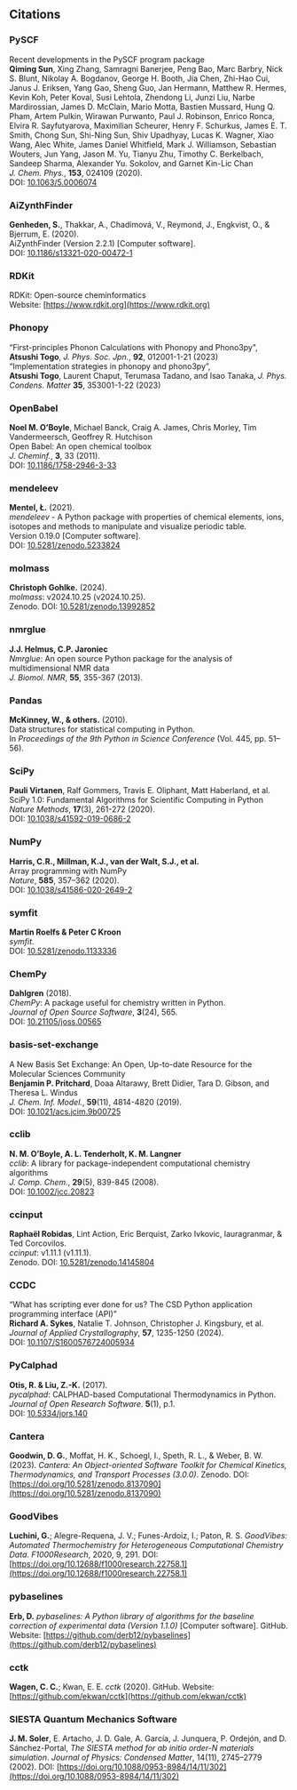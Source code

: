 ## Citations

### PySCF
Recent developments in the PySCF program package  
**Qiming Sun**, Xing Zhang, Samragni Banerjee, Peng Bao, Marc Barbry, Nick S. Blunt, Nikolay A. Bogdanov, George H. Booth, Jia Chen, Zhi-Hao Cui, Janus J. Eriksen, Yang Gao, Sheng Guo, Jan Hermann, Matthew R. Hermes, Kevin Koh, Peter Koval, Susi Lehtola, Zhendong Li, Junzi Liu, Narbe Mardirossian, James D. McClain, Mario Motta, Bastien Mussard, Hung Q. Pham, Artem Pulkin, Wirawan Purwanto, Paul J. Robinson, Enrico Ronca, Elvira R. Sayfutyarova, Maximilian Scheurer, Henry F. Schurkus, James E. T. Smith, Chong Sun, Shi-Ning Sun, Shiv Upadhyay, Lucas K. Wagner, Xiao Wang, Alec White, James Daniel Whitfield, Mark J. Williamson, Sebastian Wouters, Jun Yang, Jason M. Yu, Tianyu Zhu, Timothy C. Berkelbach, Sandeep Sharma, Alexander Yu. Sokolov, and Garnet Kin-Lic Chan  
*J. Chem. Phys.*, **153**, 024109 (2020).  
DOI: [10.1063/5.0006074](https://doi.org/10.1063/5.0006074)

### AiZynthFinder
**Genheden, S.**, Thakkar, A., Chadimová, V., Reymond, J., Engkvist, O., & Bjerrum, E. (2020).  
AiZynthFinder (Version 2.2.1) [Computer software].  
DOI: [10.1186/s13321-020-00472-1](https://doi.org/10.1186/s13321-020-00472-1)

### RDKit
RDKit: Open-source cheminformatics  
Website: [https://www.rdkit.org](https://www.rdkit.org)

### Phonopy
“First-principles Phonon Calculations with Phonopy and Phono3py",  
**Atsushi Togo**, *J. Phys. Soc. Jpn.*, **92**, 012001-1-21 (2023)  
“Implementation strategies in phonopy and phono3py”,  
**Atsushi Togo**, Laurent Chaput, Terumasa Tadano, and Isao Tanaka, *J. Phys. Condens. Matter* **35**, 353001-1-22 (2023)

### OpenBabel
**Noel M. O’Boyle**, Michael Banck, Craig A. James, Chris Morley, Tim Vandermeersch, Geoffrey R. Hutchison  
Open Babel: An open chemical toolbox  
*J. Cheminf.*, **3**, 33 (2011).  
DOI: [10.1186/1758-2946-3-33](https://doi.org/10.1186/1758-2946-3-33)

### mendeleev
**Mentel, Ł.** (2021).  
*mendeleev* - A Python package with properties of chemical elements, ions, isotopes and methods to manipulate and visualize periodic table.  
Version 0.19.0 [Computer software].  
DOI: [10.5281/zenodo.5233824](https://doi.org/10.5281/zenodo.5233824)

### molmass
**Christoph Gohlke.** (2024).  
*molmass*: v2024.10.25 (v2024.10.25).  
Zenodo. DOI: [10.5281/zenodo.13992852](https://doi.org/10.5281/zenodo.13992852)

### nmrglue
**J.J. Helmus, C.P. Jaroniec**  
*Nmrglue*: An open source Python package for the analysis of multidimensional NMR data  
*J. Biomol. NMR*, **55**, 355-367 (2013).  

### Pandas
**McKinney, W., & others.** (2010).  
Data structures for statistical computing in Python.  
In *Proceedings of the 9th Python in Science Conference* (Vol. 445, pp. 51–56).

### SciPy
**Pauli Virtanen**, Ralf Gommers, Travis E. Oliphant, Matt Haberland, et al.  
SciPy 1.0: Fundamental Algorithms for Scientific Computing in Python  
*Nature Methods*, **17**(3), 261-272 (2020).  
DOI: [10.1038/s41592-019-0686-2](https://doi.org/10.1038/s41592-019-0686-2)

### NumPy
**Harris, C.R., Millman, K.J., van der Walt, S.J., et al.**  
Array programming with NumPy  
*Nature*, **585**, 357–362 (2020).  
DOI: [10.1038/s41586-020-2649-2](https://doi.org/10.1038/s41586-020-2649-2)

### symfit
**Martin Roelfs & Peter C Kroon**  
*symfit*.  
DOI: [10.5281/zenodo.1133336](https://doi.org/10.5281/zenodo.1133336)

### ChemPy
**Dahlgren** (2018).  
*ChemPy*: A package useful for chemistry written in Python.  
*Journal of Open Source Software*, **3**(24), 565.  
DOI: [10.21105/joss.00565](https://doi.org/10.21105/joss.00565)

### basis-set-exchange
A New Basis Set Exchange: An Open, Up-to-date Resource for the Molecular Sciences Community  
**Benjamin P. Pritchard**, Doaa Altarawy, Brett Didier, Tara D. Gibson, and Theresa L. Windus  
*J. Chem. Inf. Model.*, **59**(11), 4814-4820 (2019).  
DOI: [10.1021/acs.jcim.9b00725](https://doi.org/10.1021/acs.jcim.9b00725)

### cclib
**N. M. O’Boyle, A. L. Tenderholt, K. M. Langner**  
*cclib*: A library for package-independent computational chemistry algorithms  
*J. Comp. Chem.*, **29**(5), 839-845 (2008).  
DOI: [10.1002/jcc.20823](https://doi.org/10.1002/jcc.20823)

### ccinput
**Raphaël Robidas**, Lint Action, Eric Berquist, Zarko Ivkovic, lauragranmar, & Ted Corcovilos.  
*ccinput*: v1.11.1 (v1.11.1).  
Zenodo. DOI: [10.5281/zenodo.14145804](https://doi.org/10.5281/zenodo.14145804)

### CCDC
“What has scripting ever done for us? The CSD Python application programming interface (API)”  
**Richard A. Sykes**, Natalie T. Johnson, Christopher J. Kingsbury, et al.  
*Journal of Applied Crystallography*, **57**, 1235-1250 (2024).  
DOI: [10.1107/S1600576724005934](https://doi.org/10.1107/S1600576724005934)

### PyCalphad
**Otis, R. & Liu, Z.-K.** (2017).  
*pycalphad*: CALPHAD-based Computational Thermodynamics in Python.  
*Journal of Open Research Software*. **5**(1), p.1.  
DOI: [10.5334/jors.140](https://doi.org/10.5334/jors.140)

### Cantera 
**Goodwin, D. G.**, Moffat, H. K., Schoegl, I., Speth, R. L., & Weber, B. W. (2023). 
*Cantera: An Object-oriented Software Toolkit for Chemical Kinetics, Thermodynamics, and Transport Processes (3.0.0)*. Zenodo. 
DOI: [https://doi.org/10.5281/zenodo.8137090](https://doi.org/10.5281/zenodo.8137090)

### GoodVibes
**Luchini, G.**; Alegre-Requena, J. V.; Funes-Ardoiz, I.; Paton, R. S. 
*GoodVibes: Automated Thermochemistry for Heterogeneous Computational Chemistry Data*. *F1000Research*, 2020, 9, 291. 
DOI: [https://doi.org/10.12688/f1000research.22758.1](https://doi.org/10.12688/f1000research.22758.1)

### pybaselines 
**Erb, D.** 
*pybaselines: A Python library of algorithms for the baseline correction of experimental data (Version 1.1.0)* [Computer software]. GitHub. 
Website: [https://github.com/derb12/pybaselines](https://github.com/derb12/pybaselines)

### cctk
**Wagen, C. C.**; Kwan, E. E. *cctk* (2020). GitHub. 
Website: [https://github.com/ekwan/cctk](https://github.com/ekwan/cctk)

### SIESTA Quantum Mechanics Software
**J. M. Soler**, E. Artacho, J. D. Gale, A. García, J. Junquera, P. Ordejón, and D. Sánchez-Portal, 
*The SIESTA method for ab initio order-N materials simulation*. *Journal of Physics: Condensed Matter*, 14(11), 2745–2779 (2002). 
DOI: [https://doi.org/10.1088/0953-8984/14/11/302](https://doi.org/10.1088/0953-8984/14/11/302)
